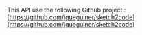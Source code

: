 This API use the following Github project : 
[https://github.com/jqueguiner/sketch2code](https://github.com/jqueguiner/sketch2code)
